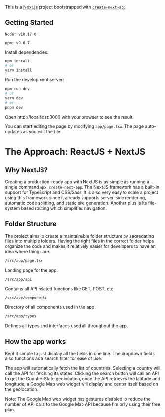 This is a [Next.js](https://nextjs.org/) project bootstrapped with [`create-next-app`](https://github.com/vercel/next.js/tree/canary/packages/create-next-app).

## Getting Started

`Node: v18.17.0`

`npm: v9.6.7`

Install dependencies:
```bash
npm install
# or
yarn install
```

Run the development server:

```bash
npm run dev
# or
yarn dev
# or
pnpm dev
```

Open [http://localhost:3000](http://localhost:3000) with your browser to see the result.

You can start editing the page by modifying `app/page.tsx`. The page auto-updates as you edit the file.

# The Approach: ReactJS + NextJS

## Why NextJS?

Creating a production-ready app with NextJS is as simple as running a single command `npx create-next-app`. The NextJS framework has a built-in support for TypeScript and CSS/Sass. It is also very easy to scale a project using this framework since it already supports server-side rendering, automatic code splitting, and static site generation. Another plus is its file-system based routing which simplifies navigation.

## Folder Structure

The project aims to create a maintainable folder structure by segregating files into multiple folders. Having the right files in the correct folder helps organize the code and makes it relatively easier for developers to have an idea where things are.

```bash
/src/app/page.tsx
```
Landing page for the app.

```bash
/src/app/api
```
Contains all API related functions like GET, POST, etc.

```bash
/src/app/components
```
Directory of all components used in the app.

```bash
/src/app/types
```
Defines all types and interfaces used all throughout the app.

## How the app works

Kept it simple to just display all the fields in one line. The dropdown fields also functions as a search filter for ease of use.

The app will automatically fetch the list of countries. Selecting a country will call the API for fetching its states. Clicking the search button will call an API to get the Country-State geolocation, once the API retrieves the latitude and longitude, a Google Map web widget will display and center itself based on the geolocation.

Note: The Google Map web widget has gestures disabled to reduce the number of API calls to the Google Map API because I'm only using their free plan.
